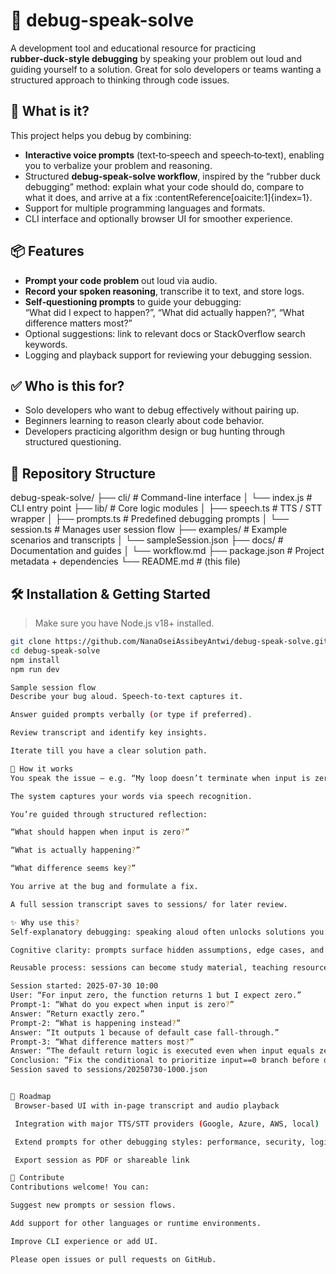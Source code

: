 # 🐞 debug-speak-solve

A development tool and educational resource for practicing **rubber‑duck‑style debugging** by speaking your problem out loud and guiding yourself to a solution. Great for solo developers or teams wanting a structured approach to thinking through code issues.

## 🚀 What is it?

This project helps you debug by combining:

- **Interactive voice prompts** (text‑to‑speech and speech‑to‑text), enabling you to verbalize your problem and reasoning.
- Structured **debug‑speak‑solve workflow**, inspired by the “rubber duck debugging” method: explain what your code should do, compare to what it does, and arrive at a fix :contentReference[oaicite:1]{index=1}.
- Support for multiple programming languages and formats.
- CLI interface and optionally browser UI for smoother experience.

## 📦 Features

- **Prompt your code problem** out loud via audio.
- **Record your spoken reasoning**, transcribe it to text, and store logs.
- **Self‑questioning prompts** to guide your debugging:  
  “What did I expect to happen?”, “What did actually happen?”, “What difference matters most?”
- Optional suggestions: link to relevant docs or StackOverflow search keywords.
- Logging and playback support for reviewing your debugging session.

## ✅ Who is this for?

- Solo developers who want to debug effectively without pairing up.
- Beginners learning to reason clearly about code behavior.
- Developers practicing algorithm design or bug hunting through structured questioning.

## 📁 Repository Structure

debug-speak-solve/
├── cli/ # Command-line interface
│ └── index.js # CLI entry point
├── lib/ # Core logic modules
│ ├── speech.ts # TTS / STT wrapper
│ ├── prompts.ts # Predefined debugging prompts
│ └── session.ts # Manages user session flow
├── examples/ # Example scenarios and transcripts
│ └── sampleSession.json
├── docs/ # Documentation and guides
│ └── workflow.md
├── package.json # Project metadata + dependencies
└── README.md # (this file)


## 🛠️ Installation & Getting Started

> Make sure you have Node.js v18+ installed.

```bash
git clone https://github.com/NanaOseiAssibeyAntwi/debug-speak-solve.git
cd debug-speak-solve
npm install
npm run dev

Sample session flow
Describe your bug aloud. Speech-to-text captures it.

Answer guided prompts verbally (or type if preferred).

Review transcript and identify key insights.

Iterate till you have a clear solution path.

🧠 How it works
You speak the issue — e.g. “My loop doesn’t terminate when input is zero.”

The system captures your words via speech recognition.

You’re guided through structured reflection:

“What should happen when input is zero?”

“What is actually happening?”

“What difference seems key?”

You arrive at the bug and formulate a fix.

A full session transcript saves to sessions/ for later review.

✨ Why use this?
Self‑explanatory debugging: speaking aloud often unlocks solutions you’d miss by reading silently.

Cognitive clarity: prompts surface hidden assumptions, edge cases, and expectations.

Reusable process: sessions can become study material, teaching resources, or pair-discussion logs.

Session started: 2025-07-30 10:00
User: “For input zero, the function returns 1 but I expect zero.”
Prompt‑1: “What do you expect when input is zero?”
Answer: “Return exactly zero.”
Prompt‑2: “What is happening instead?”
Answer: “It outputs 1 because of default case fall‑through.”
Prompt‑3: “What difference matters most?”
Answer: “The default return logic is executed even when input equals zero.”
Conclusion: “Fix the conditional to prioritize input==0 branch before default.”
Session saved to sessions/20250730‑1000.json


🎯 Roadmap
 Browser‑based UI with in‑page transcript and audio playback

 Integration with major TTS/STT providers (Google, Azure, AWS, local)

 Extend prompts for other debugging styles: performance, security, logic

 Export session as PDF or shareable link

🤝 Contribute
Contributions welcome! You can:

Suggest new prompts or session flows.

Add support for other languages or runtime environments.

Improve CLI experience or add UI.

Please open issues or pull requests on GitHub.



